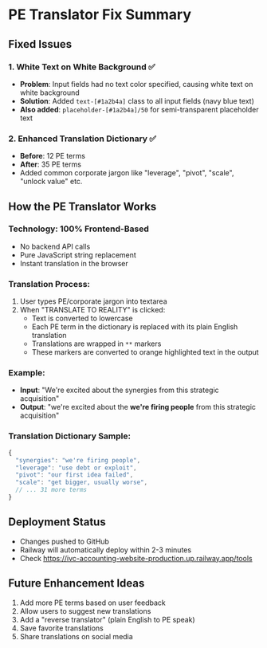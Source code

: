 # PE Translator Fix Summary

## Fixed Issues

### 1. White Text on White Background ✅
- **Problem**: Input fields had no text color specified, causing white text on white background
- **Solution**: Added `text-[#1a2b4a]` class to all input fields (navy blue text)
- **Also added**: `placeholder-[#1a2b4a]/50` for semi-transparent placeholder text

### 2. Enhanced Translation Dictionary ✅
- **Before**: 12 PE terms
- **After**: 35 PE terms
- Added common corporate jargon like "leverage", "pivot", "scale", "unlock value" etc.

## How the PE Translator Works

### Technology: **100% Frontend-Based**
- No backend API calls
- Pure JavaScript string replacement
- Instant translation in the browser

### Translation Process:
1. User types PE/corporate jargon into textarea
2. When "TRANSLATE TO REALITY" is clicked:
   - Text is converted to lowercase
   - Each PE term in the dictionary is replaced with its plain English translation
   - Translations are wrapped in `**` markers
   - These markers are converted to orange highlighted text in the output

### Example:
- **Input**: "We're excited about the synergies from this strategic acquisition"
- **Output**: "we're excited about the **we're firing people** from this strategic acquisition"

### Translation Dictionary Sample:
```javascript
{
  "synergies": "we're firing people",
  "leverage": "use debt or exploit",
  "pivot": "our first idea failed",
  "scale": "get bigger, usually worse",
  // ... 31 more terms
}
```

## Deployment Status
- Changes pushed to GitHub
- Railway will automatically deploy within 2-3 minutes
- Check https://ivc-accounting-website-production.up.railway.app/tools

## Future Enhancement Ideas
1. Add more PE terms based on user feedback
2. Allow users to suggest new translations
3. Add a "reverse translator" (plain English to PE speak)
4. Save favorite translations
5. Share translations on social media 
